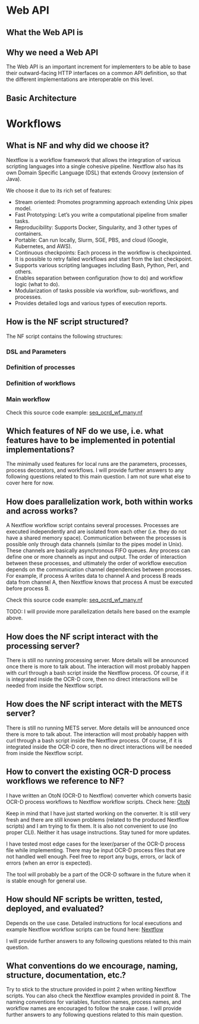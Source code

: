 # Web API

## What the Web API is

## Why we need a Web API

The Web API is an important increment for implementers to be able to base their outward-facing HTTP 
interfaces on a common API definition, so that the different implementations are interoperable on this level.

## Basic Architecture

# Workflows

## What is NF and why did we choose it?

Nextflow is a workflow framework that allows the integration of various scripting languages into a single cohesive pipeline. Nextflow also has its own Domain Specific Language (DSL) that extends Groovy (extension of Java).

We choose it due to its rich set of features:
- Stream oriented: Promotes programming approach extending Unix pipes model.
- Fast Prototyping: Let’s you write a computational pipeline from smaller tasks.
- Reproducibility: Supports Docker, Singularity, and 3 other types of containers.
- Portable: Can run locally, Slurm, SGE, PBS, and cloud (Google, Kubernetes, and AWS).
- Continuous checkpoints: Each process in the workflow is checkpointed. It is possible to retry 
failed workflows and start from the last checkpoint.
- Supports various scripting languages including Bash, Python, Perl, and others.
- Enables separation between configuration (how to do) and workflow logic (what to do).
- Modularization of tasks possible via workflow, sub-workflows, and processes.
- Provides detailed logs and various types of execution reports.

## How is the NF script structured?

The NF script contains the following structures:
### DSL and Parameters
### Definition of processes
### Definition of workflows
### Main workflow

Check this source code example: [seq_ocrd_wf_many.nf](https://github.com/MehmedGIT/OPERANDI_TestRepo/blob/master/ExampleWorkflows/Nextflow/workflow4/seq_ocrd_wf_many.nf)

## Which features of NF do we use, i.e. what features have to be implemented in potential implementations?
The minimally used features for local runs are the parameters, processes, process decorators, and workflows. I will provide further answers to any following questions related to this main question. I am not sure what else to cover here for now.

## How does parallelization work, both within works and across works?

A Nextflow workflow script contains several processes. Processes are executed independently and are isolated from each other (i.e. they do not have a shared memory space). Communication between the processes is possible only through data channels (similar to the pipes model in Unix). These channels are basically asynchronous FIFO queues. Any process can define one or more channels as input and output. The order of interaction between these processes, and ultimately the order of workflow execution depends on the communication channel dependencies between processes. For example, if process A writes data to channel A and process B reads data from channel A, then Nextflow knows that process A must be executed before process B.

Check this source code example: [seq_ocrd_wf_many.nf](https://github.com/MehmedGIT/OPERANDI_TestRepo/blob/master/ExampleWorkflows/Nextflow/workflow4/seq_ocrd_wf_many.nf)

TODO: I will provide more parallelization details here based on the example above.

## How does the NF script interact with the processing server?
There is still no running processing server. More details will be announced once there is more to talk about. The interaction will most probably happen with curl through a bash script inside the Nextflow process. Of course, if it is integrated inside the OCR-D core, then no direct interactions will be needed from inside the Nextflow script.

## How does the NF script interact with the METS server?
There is still no running METS server. More details will be announced once there is more to talk about. The interaction will most probably happen with curl through a bash script inside the Nextflow process. Of course, if it is integrated inside the OCR-D core, then no direct interactions will be needed from inside the Nextflow script.

## How to convert the existing OCR-D process workflows we reference to NF?
I have written an OtoN (OCR-D to Nextflow) converter which converts basic OCR-D process workflows to Nextflow workflow scripts. Check here: [OtoN](https://github.com/MehmedGIT/OtoN_Converter)

Keep in mind that I have just started working on the converter. It is still very fresh and there are still known problems (related to the produced Nextflow scripts) and I am trying to fix them. It is also not convenient to use (no proper CLI). Neither it has usage instructions. Stay tuned for more updates. 

I have tested most edge cases for the lexer/parser of the OCR-D process file while implementing. There may be 
input OCR-D process files that are not handled well enough. Feel free to report any bugs, errors, or lack of errors (when an error is expected). 

The tool will probably be a part of the OCR-D software in the future when it is stable enough for general use.

## How should NF scripts be written, tested, deployed, and evaluated?
Depends on the use case. Detailed instructions for local executions and example Nextflow workflow scripts can be found here: [Nextflow](https://github.com/MehmedGIT/OPERANDI_TestRepo/tree/master/ExampleWorkflows/Nextflow)

I will provide further answers to any following questions related to this main question.

## What conventions do we encourage, naming, structure, documentation, etc.?
Try to stick to the structure provided in point 2 when writing Nextflow scripts. You can also check the Nextflow examples provided in point 8. The naming conventions for variables, function names, process names, and workflow names are encouraged to follow the snake case. I will provide further answers to any following questions related to this main question.

